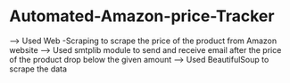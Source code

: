 # Automated-Amazon-price-Tracker
--> Used Web -Scraping to scrape the price of the product from Amazon website
--> Used smtplib module to send and receive email after the price of the product drop below the given amount
--> Used BeautifulSoup to scrape the data
